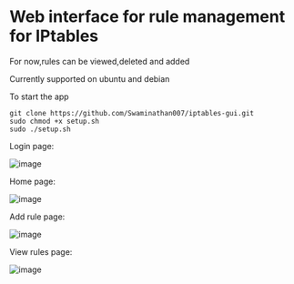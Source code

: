 # **Web interface for rule management for IPtables**

For now,rules can be viewed,deleted and added

Currently supported on ubuntu and debian

To start the app

```
git clone https://github.com/Swaminathan007/iptables-gui.git
sudo chmod +x setup.sh
sudo ./setup.sh
```

Login page:

![image](https://github.com/user-attachments/assets/e35ac364-6343-4cd1-a3f8-ac1bdf402a00)

Home page:

![image](https://github.com/user-attachments/assets/d3478c42-c8c0-4403-8525-5d8677cd30cf)

Add rule page:

![image](https://github.com/user-attachments/assets/5c65e2d1-383c-4240-8704-69288a1acc1d)

View rules page:

![image](https://github.com/user-attachments/assets/1082c675-0d66-403b-a3c2-8fb543074a0b)
